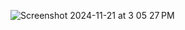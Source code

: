 ![Screenshot 2024-11-21 at 3 05 27 PM](https://github.com/user-attachments/assets/8c6ff9e8-ddeb-4ed7-9a81-64911eec7b61)
